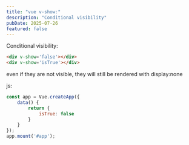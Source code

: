 ```yaml
---
title: "vue v-show:"
description: "Conditional visibility"
pubDate: 2025-07-26
featured: false
---
```


Conditional visibility:

```html
<div v-show='false'></div>
<div v-show='isTrue'></div>
```
even if they are not visible, they will still be rendered with display:none

js:

```js
const app = Vue.createApp({
    data() {
        return {
            isTrue: false
        }
    }
});
app.mount('#app');
```